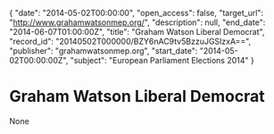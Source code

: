 {
  "date": "2014-05-02T00:00:00", 
  "open_access": false, 
  "target_url": "http://www.grahamwatsonmep.org/", 
  "description": null, 
  "end_date": "2014-06-07T01:00:00Z", 
  "title": "Graham Watson Liberal Democrat", 
  "record_id": "20140502T000000/BZY6nAC9tv5BzzuJGSIzxA==", 
  "publisher": "grahamwatsonmep.org", 
  "start_date": "2014-05-02T00:00:00Z", 
  "subject": "European Parliament Elections 2014"
}

# Graham Watson Liberal Democrat

None